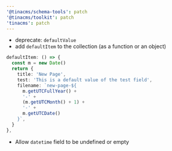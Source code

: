 ```yaml
---
'@tinacms/schema-tools': patch
'@tinacms/toolkit': patch
'tinacms': patch
---
```


- deprecate: `defaultValue`
- add `defaultItem` to the collection (as a function or an object)
```ts
defaultItem: () => {
  const m = new Date()
  return {
    title: 'New Page',
    test: 'This is a default value of the test field',
    filename: `new-page-${
      m.getUTCFullYear() +
      '-' +
      (m.getUTCMonth() + 1) +
      '-' +
      m.getUTCDate()
    }`,
  }
},
```
- Allow `datetime` field to be undefined or empty
